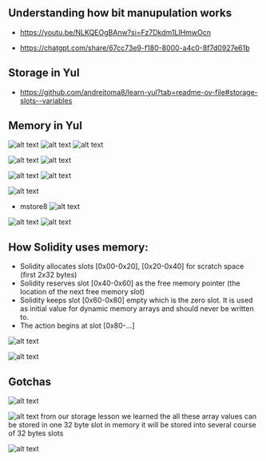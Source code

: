 ## Understanding how bit manupulation works
- https://youtu.be/NLKQEOgBAnw?si=Fz7Dkdm1LIHmwOcn

- https://chatgpt.com/share/67cc73e9-f180-8000-a4c0-8f7d0927e61b

## Storage in Yul
- https://github.com/andreitoma8/learn-yul?tab=readme-ov-file#storage-slots--variables


## Memory in Yul
![alt text](image-1.png)
![alt text](image.png)
![alt text](image-2.png)


![alt text](image-3.png)
![alt text](image-4.png)


![alt text](image-5.png)
![alt text](<Screenshot 2025-03-09 at 7.34.01 AM.png>)

![alt text](image-7.png)

- mstore8
![alt text](image-8.png)

![alt text](image-9.png)
![alt text](image-10.png)


## How Solidity uses memory:
- Solidity allocates slots [0x00-0x20], [0x20-0x40] for scratch space (first 2x32 bytes)
- Solidity reserves slot [0x40-0x60] as the free memory pointer (the location of the next free memory slot)
- Solidity keeps slot [0x60-0x80] empty which is the zero slot. It is used as initial value for dynamic memory arrays and should never be written to.
- The action begins at slot [0x80-...]

![alt text](image-11.png)


![alt text](image-12.png)

## Gotchas
![alt text](image-13.png)

![alt text](image-14.png)
from our storage lesson we learned the all these array values can be stored in one 32 byte slot 
in memory it will be stored into several course of 32 bytes slots

![alt text](image-15.png)

